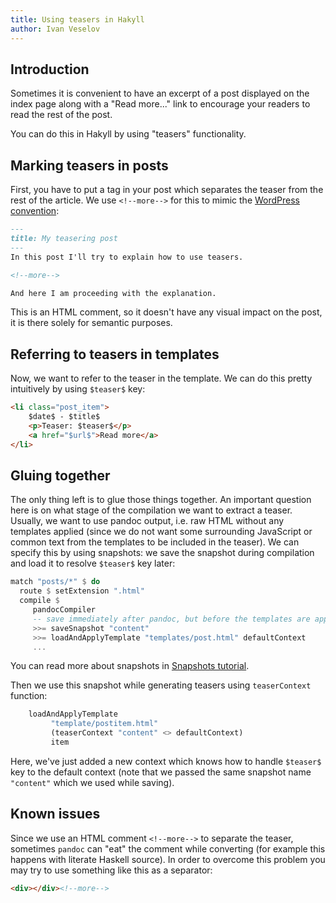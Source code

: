 ```yaml
---
title: Using teasers in Hakyll
author: Ivan Veselov
---
```


## Introduction

Sometimes it is convenient to have an excerpt of a post displayed on
the index page along with a "Read more..." link to encourage your
readers to read the rest of the post.

You can do this in Hakyll by using "teasers" functionality.

## Marking teasers in posts

First, you have to put a tag in your post which separates the teaser
from the rest of the article. We use `<!--more-->` for this to mimic
the [WordPress convention](http://codex.wordpress.org/Customizing_the_Read_More):

``` markdown
---
title: My teasering post
---
In this post I'll try to explain how to use teasers.

<!--more-->

And here I am proceeding with the explanation.

```

This is an HTML comment, so it doesn't have any visual impact on the
post, it is there solely for semantic purposes.

## Referring to teasers in templates

Now, we want to refer to the teaser in the template. We can do this
pretty intuitively by using `$teaser$` key:

``` html
<li class="post_item">
    $date$ - $title$
    <p>Teaser: $teaser$</p>
    <a href="$url$">Read more</a>
</li>
```

## Gluing together

The only thing left is to glue those things together. An important
question here is on what stage of the compilation we want to extract a
teaser. Usually, we want to use pandoc output, i.e. raw HTML without
any templates applied (since we do not want some surrounding
JavaScript or common text from the templates to be included in the
teaser). We can specify this by using snapshots: we save the snapshot
during compilation and load it to resolve `$teaser$` key later:

``` haskell
match "posts/*" $ do
  route $ setExtension ".html"
  compile $
     pandocCompiler
     -- save immediately after pandoc, but before the templates are applied
     >>= saveSnapshot "content"
     >>= loadAndApplyTemplate "templates/post.html" defaultContext
     ...
```

You can read more about snapshots in
[Snapshots tutorial](/tutorials/05-snapshots-feeds.html).

Then we use this snapshot while generating teasers using
`teaserContext` function:

``` haskell
    loadAndApplyTemplate
         "template/postitem.html"
         (teaserContext "content" <> defaultContext)
         item
```

Here, we've just added a new context which knows how to handle
`$teaser$` key to the default context (note that we passed the same
snapshot name `"content"` which we used while saving).

## Known issues

Since we use an HTML comment `<!--more-->` to separate the teaser,
sometimes `pandoc` can "eat" the comment while converting (for example
this happens with literate Haskell source). In order to overcome this
problem you may try to use something like this as a separator:

``` html
<div></div><!--more-->
```
